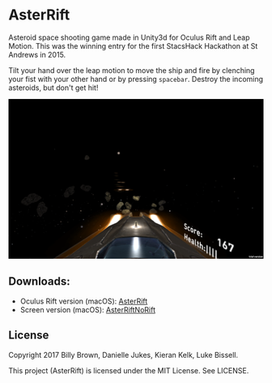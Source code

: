 # AsterRift

Asteroid space shooting game made in Unity3d for Oculus Rift and Leap Motion. This was the winning entry for the first StacsHack Hackathon at St Andrews in 2015.

Tilt your hand over the leap motion to move the ship and fire by clenching your fist with your other hand or by pressing `spacebar`. Destroy the incoming asteroids, but don't get hit!

![Gameplay screenshot](AsterRift.png "Gameplay Screenshot")

## Downloads:

- Oculus Rift version (macOS): [AsterRift](AsterRift.zip)
- Screen version (macOS): [AsterRiftNoRift](AsterRiftNoRift.zip)

## License

Copyright 2017 Billy Brown, Danielle Jukes, Kieran Kelk, Luke Bissell.

This project (AsterRift) is licensed under the MIT License. See LICENSE.
